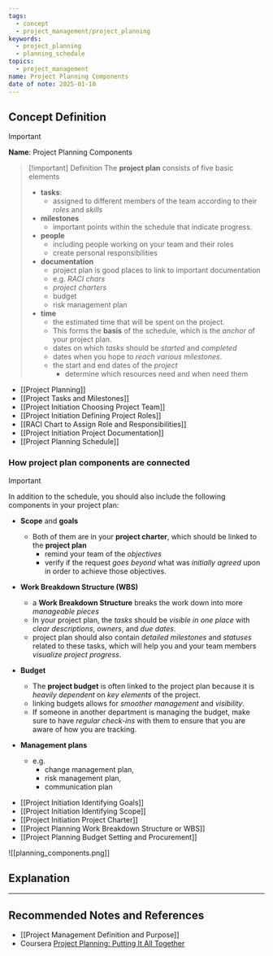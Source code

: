 ```yaml
---
tags:
  - concept
  - project_management/project_planning
keywords:
  - project_planning
  - planning_schedule
topics:
  - project_management
name: Project Planning Components
date of note: 2025-01-10
---
```


## Concept Definition

>[!important]
>**Name**: Project Planning Components

>[!important] Definition
>The **project plan** consists of five basic elements
>- **tasks**: 
>	- assigned to different members of the team according to their *roles* and *skills*
>- **milestones**
>	- important points within the schedule that indicate progress.
>- **people**
>	- including people working on your team and their roles
>	- create personal responsibilities
>- **documentation**
>	- project plan is good places to link to important documentation
>	- e.g. *RACI chars*
>	- *project charters*
>	- budget
>	- risk management plan
>- **time**
>	- the estimated time that will be spent on the project.
>	- This forms the **basis** of the schedule, which is the *anchor* of your project plan.
>	- dates on which *tasks* should be *started* and *completed*
>	- dates when you hope to *reach various milestones*.
>	- the start and end dates of the *project*
>		- determine which resources need and when need them 

- [[Project Planning]]
- [[Project Tasks and Milestones]]
- [[Project Initiation Choosing Project Team]]
- [[Project Initiation Defining Project Roles]]
- [[RACI Chart to Assign Role and Responsibilities]]
- [[Project Initiation Project Documentation]]
- [[Project Planning Schedule]]

### How project plan components are connected

>[!important]
>In addition to the schedule, you should also include the following components in your project plan: 
> 
> - **Scope** and **goals**
> 	- Both of them are in your **project charter**, which should be linked to the **project plan**
> 		- remind your team of the *objectives*
> 		- verify if the request *goes beyond* what was *initially agreed* upon in order to achieve those objectives.
>     
> - **Work Breakdown Structure (WBS)**
> 	- a **Work Breakdown Structure** breaks the work down into more *manageable pieces*
> 	- In your project plan, the *tasks* should be *visible in one place* with *clear descriptions*, *owners*, and *due dates*.
> 	- project plan should also contain *detailed milestones* and *statuses* related to these tasks, which will help you and your team members *visualize project progress*.
>     
> - **Budget** 
> 	- The **project budget** is often linked to the project plan because it is *heavily dependent* on *key elements* of the project.
> 	- linking budgets allows for *smoother management* and *visibility*.
> 	- If someone in another department is managing the budget, make sure to have *regular check-ins* with them to ensure that you are aware of how you are tracking.
>     
> - **Management plans**
> 	- e.g. 
> 		- change management plan, 
> 		- risk management plan, 
> 		- communication plan


- [[Project Initiation Identifying Goals]]
- [[Project Initiation Identifying Scope]]
- [[Project Initiation Project Charter]]
- [[Project Planning Work Breakdown Structure or WBS]]
- [[Project Planning Budget Setting and Procurement]]

![[planning_components.png]]




## Explanation








-----------
##  Recommended Notes and References


- [[Project Management Definition and Purpose]]
- Coursera [Project Planning: Putting It All Together](https://www.coursera.org/learn/project-planning-google/home/welcome)